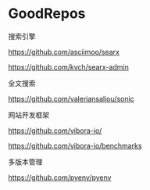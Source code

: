 # GoodRepos

搜索引擎

https://github.com/asciimoo/searx

https://github.com/kvch/searx-admin

全文搜索

https://github.com/valeriansaliou/sonic

网站开发框架

https://github.com/vibora-io/

https://github.com/vibora-io/benchmarks

多版本管理

https://github.com/pyenv/pyenv
